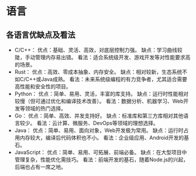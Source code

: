 # 语言
## 各语言优缺点及看法
+ C/C++：
优点：基础、灵活、高效，对底层控制力强。
缺点：学习曲线较陡，手动管理内存易出错。
看法：适合系统级开发、游戏开发等对性能要求高的场景。
+ Rust：
优点：高效、零成本抽象、内存安全。
缺点：相对较新，生态系统不如C/C++或Java成熟。
看法：未来系统级编程的有力竞争者，尤其适合需要高性能和安全性的项目。
+ Python：
优点：简单、易用、灵活，丰富的库支持。
缺点：运行时性能相对较慢（但可通过优化和编译技术改善）。
看法：数据分析、机器学习、Web开发等领域的热门选择。
+ Go：
优点：简单、高效、并发支持好。
缺点：标准库和第三方库相对其他语言较少。
看法：云计算、微服务、DevOps等领域的理想选择。
+ Java：
优点：简单、易用、面向对象，Web开发极为常用。
缺点：运行时占用内存较大，编译后代码体积也不小。
看法：企业级应用、Android开发的基石。
+ JavaScript：
优点：简单、易用、可拓展、前端必备。
缺点：在大型项目中管理复杂，性能优化需技巧。
看法：前端开发的基石，随着Node.js的兴起，后端也占有一席之地。